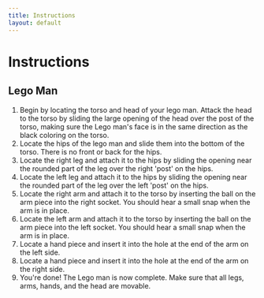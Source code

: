 ```yaml
---
title: Instructions
layout: default
---
```


# Instructions

## Lego Man

1. Begin by locating the torso and head of your lego man. Attack the head to the torso by sliding the large opening of the head over the post of the torso, making sure the Lego man's face is in the same direction as the  black coloring on the torso.
2. Locate the hips of the lego man and slide them into the bottom of the torso. There is no front or back for the hips.
3. Locate the right leg and attach it to the hips by sliding the opening near the rounded part of the leg over the right 'post' on the hips.
4. Locate the left leg and attach it to the hips by sliding the opening near the rounded part of the leg over the left 'post' on the hips.
5. Locate the right arm and attach it to the torso by inserting the ball on the arm piece into the right socket. You should hear a small snap when the arm is in place.
6. Locate the left arm and attach it to the torso by inserting the ball on the arm piece into the left socket. You should hear a small snap when the arm is in place.
7. Locate a hand piece and insert it into the hole at the end of the arm on the left side.
8. Locate a hand piece and insert it into the hole at the end of the arm on the right side.
9. You're done! The Lego man is now complete. Make sure that all legs, arms, hands, and the head are movable.
